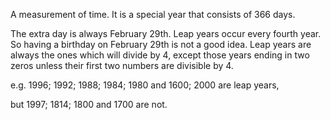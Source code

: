 A measurement of time. It is a special year that consists of 366 days.

The extra day is always February 29th. Leap years occur every fourth
year. So having a birthday on February 29th is not a good idea. Leap
years are always the ones which will divide by 4, except those years
ending in two zeros unless their first two numbers are divisible by 4.

e.g. 1996; 1992; 1988; 1984; 1980 and 1600; 2000 are leap years,

but 1997; 1814; 1800 and 1700 are not.
